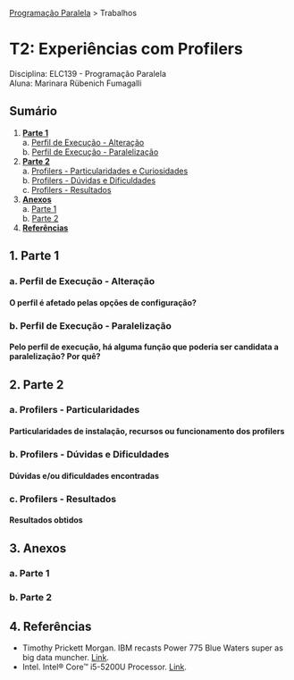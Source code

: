 [Programação Paralela](https://github.com/AndreaInfUFSM/elc139-2018a) > Trabalhos

# T2: Experiências com Profilers

Disciplina: ELC139 - Programação Paralela <br/>Aluna: Marinara Rübenich Fumagalli
## Sumário
1. [**Parte 1**](Entrega.md#1-parte-1)   
    a. [Perfil de Execução - Alteração](Entrega.md#a-perfil-de-execução---alteração)  
    b. [Perfil de Execução - Paralelização](Entrega.md#b-perfil-de-execução---paralelização)
2. [**Parte 2**](Entrega.md#1-parte-1)  
    a. [Profilers - Particularidades e Curiosidades](Entrega.md#a-profilers---particularidades)  
    b. [Profilers - Dúvidas e Dificuldades](Entrega.md#b-profilers---duvidas-e-dificuldades)  
    c. [Profilers - Resultados](Entrega.md#c-profilers---resultados)  
3. [**Anexos**](Entrega.md#3-anexos)  
    a. [Parte 1](Entrega.md#a-parte-1)  
    b. [Parte 2](Entrega.md#b-parte-2)  
4. [**Referências**](Entrega.md#4-referências)  
## 1. Parte 1
### a. Perfil de Execução - Alteração
 #### O perfil é afetado pelas opções de configuração?
### b. Perfil de Execução - Paralelização
#### Pelo perfil de execução, há alguma função que poderia ser candidata a paralelização? Por quê?
## 2. Parte 2
### a. Profilers - Particularidades
#### Particularidades de instalação, recursos ou funcionamento dos profilers
### b. Profilers - Dúvidas e Dificuldades
#### Dúvidas e/ou dificuldades encontradas
### c. Profilers - Resultados
#### Resultados obtidos 
## 3. Anexos
### a. Parte 1
### b. Parte 2
## 4. Referências
- Timothy Prickett Morgan. IBM recasts Power 775 Blue Waters super as big data muncher. [Link](https://www.theregister.co.uk/2012/11/23/ibm_gpfs_storage_server/).
- Intel. Intel® Core™ i5-5200U Processor. [Link](https://ark.intel.com/products/85212/Intel-Core-i5-5200U-Processor-3M-Cache-up-to-2_70-GHz).
